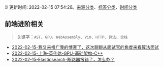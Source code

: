 :alarm_clock: 更新时间: 2022-02-15 07:54:26。[来源分类](../README.md)、[标签分类](../TAGS.md)、[时间分类](../TIMELINE.md)

## 前端进阶相关


> 关键字：`AST`、`GPU`、`WebAssembly`、`Vim`、`HTTP`、`算法`、`全栈`



- [2022-02-15-我又来推广我的博客了，这次聊聊从面试官的角度来看算法面试](https://www.v2ex.com/t/833998) 
- [2022-02-15-上海-英伟达-GPU-基础架构-C++](https://www.v2ex.com/t/833975) 
- [2022-02-15-Elasticsearch-断路器报错了，怎么办？](https://toutiao.io/k/jnyt0mv) 